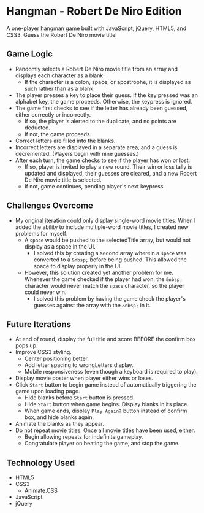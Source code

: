 # Hangman - Robert De Niro Edition

A one-player hangman game built with JavaScript, jQuery, HTML5, and CSS3. Guess the Robert De Niro movie title!

## Game Logic

- Randomly selects a Robert De Niro movie title from an array and displays each character as a blank.
  - If the character is a colon, space, or apostrophe, it is displayed as such rather than as a blank.
- The player presses a key to place their guess. If the key pressed was an alphabet key, the game proceeds. Otherwise, the keypress is ignored.
- The game first checks to see if the letter has already been guessed, either correctly or incorrectly.
  - If so, the player is alerted to the duplicate, and no points are deducted.
  - If not, the game proceeds.
- Correct letters are filled into the blanks.
- Incorrect letters are displayed in a separate area, and a guess is decremented. (Players begin with nine guesses.)
- After each turn, the game checks to see if the player has won or lost.
  - If so, player is invited to play a new round. Their win or loss tally is updated and displayed, their guesses are cleared, and a new Robert De Niro movie title is selected.
  - If not, game continues, pending player's next keypress.

## Challenges Overcome

- My original iteration could only display single-word movie titles. When I added the ability to include multiple-word movie titles, I created new problems for myself:
  - A `space` would be pushed to the selectedTitle array, but would not display as a space in the UI.
    - I solved this by creating a second array wherein a `space` was converted to a `&nbsp;` before being pushed. This allowed the space to display properly in the UI.
  - However, this solution created yet another problem for me. Whenever the game checked if the player had won, the `&nbsp;` character would never match the `space` character, so the player could never win.
    - I solved this problem by having the game check the player's guesses against the array with the `&nbsp;` in it.

## Future Iterations

- At end of round, display the full title and score BEFORE the confirm box pops up.
- Improve CSS3 styling.
  - Center positioning better.
  - Add letter spacing to wrongLetters display.
  - Mobile responsiveness (even though a keyboard is required to play).
- Display movie poster when player either wins or loses.
- Click `Start` button to begin game instead of automatically triggering the game upon loading page.
  - Hide blanks before `Start` button is pressed.
  - Hide `Start` button when game begins. Display blanks in its place.
  - When game ends, display `Play Again?` button instead of confirm box, and hide blanks again.
- Animate the blanks as they appear.
- Do not repeat movie titles. Once all movie titles have been used, either:
  - Begin allowing repeats for indefinite gameplay.
  - Congratulate player on beating the game, and stop the game.

## Technology Used

- HTML5
- CSS3
  - Animate.CSS
- JavaScript
- jQuery